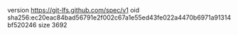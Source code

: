 version https://git-lfs.github.com/spec/v1
oid sha256:ec20eac84bad56791e2f002c67a1e55ed43fe022a4470b6971a91314bf520246
size 3692
